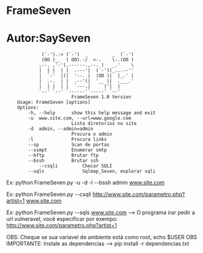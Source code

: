 # FrameSeven
# Autor:SaySeven

				 (`-').-> (`-')  _         _  (`-') 
				 (OO )__  ( OO).-/  <-.    \-.(OO ) 
				,--. ,'-'(,------.,--. )   _.'    \ 
				|  | |  | |  .---'|  (`-')(_...--'' 
				|  `-'  |(|  '--. |  |OO )|  |_.' | 
				|  .-.  | |  .--'(|  '__ ||  .___.' 
				|  | |  | |  `---.|     |'|  |      
				`--' `--' `------'`-----' `--'  
							FrameSeven 1.0 Version 
		Usage: FrameSeven [options]
		Options:
			-h, --help		show this help message and exit
			-u  www.site.com, --url=www.google.com
							Lista diretorios no site
			-d	admin, --admin=admin
							Procura o admin
			-l				Procura links
			--sp			Scan de portas
			--ssmpt			Enumerar smtp
			--bftp			Brutar ftp
			--bssh			Brutar ssh	
      			--csqli			Checar SQLI
			--sqls          	Sqlmap_Seven, explorar sqli
 
Ex: python FrameSeven.py -u -d -l --bssh admin www.site.com


Ex: python FrameSeven.py --csqli http://www.site.com/parametro.php?artist=1 www.site.com


Ex: python FrameSeven.py --sqls www.site.com  --> O programa irar pedir a url vulneravel, você especificar por exempo: http://www.site.com/parametro.php?artist=1

OBS: Cheque se sua variavel de ambiente está como root, echo $USER
OBS IMPORTANTE: Instale as dependencias --> pip install -r dependencias.txt
